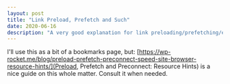```yaml
---
layout: post
title: "Link Preload, Prefetch and Such"
date: 2020-06-16
description: "A very good explanation for link preloading/prefetching/etc."
---
```

I'll use this as a bit of a bookmarks page, but:
[https://wp-rocket.me/blog/preload-prefetch-preconnect-speed-site-browser-resource-hints/](Preload, Prefetch and Preconnect: Resource Hints) is a nice guide on this whole matter. Consult it when needed.

